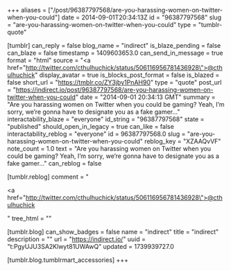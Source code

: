 +++
aliases = ["/post/96387797568/are-you-harassing-women-on-twitter-when-you-could"]
date = 2014-09-01T20:34:13Z
id = "96387797568"
slug = "are-you-harassing-women-on-twitter-when-you-could"
type = "tumblr-quote"

[tumblr]
can_reply = false
blog_name = "indirect"
is_blaze_pending = false
can_blaze = false
timestamp = 1409603653.0
can_send_in_message = true
format = "html"
source = "<a href=\"http://twitter.com/cthulhuchick/status/506116956781436928\">@cthulhuchick</a>"
display_avatar = true
is_blocks_post_format = false
is_blazed = false
short_url = "https://tmblr.co/ZY3jby1PnAH90"
type = "quote"
post_url = "https://indirect.io/post/96387797568/are-you-harassing-women-on-twitter-when-you-could"
date = "2014-09-01 20:34:13 GMT"
summary = "Are you harassing women on Twitter when you could be gaming? Yeah, I’m sorry, we’re gonna have to designate you as a fake gamer…"
interactability_blaze = "everyone"
id_string = "96387797568"
state = "published"
should_open_in_legacy = true
can_like = false
interactability_reblog = "everyone"
id = 96387797568.0
slug = "are-you-harassing-women-on-twitter-when-you-could"
reblog_key = "XZAAQvVF"
note_count = 1.0
text = "Are you harassing women on Twitter when you could be gaming? Yeah, I&rsquo;m sorry, we&rsquo;re gonna have to designate you as a fake gamer&hellip;"
can_reblog = false

[tumblr.reblog]
comment = "<p><a href=\"http://twitter.com/cthulhuchick/status/506116956781436928\">@cthulhuchick</a></p>"
tree_html = ""

[tumblr.blog]
can_show_badges = false
name = "indirect"
title = "indirect"
description = ""
url = "https://indirect.io/"
uuid = "t:PgyUJU3SA2Klwyt81UWAwQ"
updated = 1739939727.0

[tumblr.blog.tumblrmart_accessories]
+++
